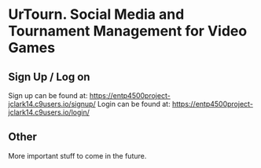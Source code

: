 # UrTourn. Social Media and Tournament Management for Video Games
    
## Sign Up / Log on

Sign up can be found at: https://entp4500project-jclark14.c9users.io/signup/
Login can be found at: https://entp4500project-jclark14.c9users.io/login/

## Other

More important stuff to come in the future.
